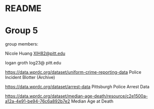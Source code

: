 # README

# Group 5
group members:

Nicole Huang  XIH82@pitt.edu

logan groth log23@ pitt.edu






https://data.wprdc.org/dataset/uniform-crime-reporting-data  Police Incident Blotter (Archive)

https://data.wprdc.org/dataset/arrest-data  Pittsburgh Police Arrest Data

https://data.wprdc.org/dataset/median-age-death/resource/c2e1500a-a12a-4e91-be94-76c6a892b7e2 Median Age at Death


